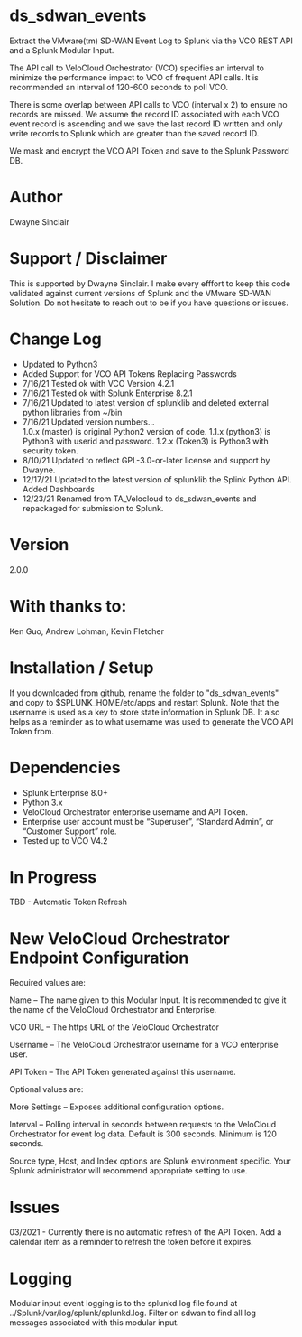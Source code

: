 # ds_sdwan_events

Extract the VMware(tm) SD-WAN Event Log to Splunk via the VCO REST API and a Splunk Modular Input. 

The API call to VeloCloud Orchestrator (VCO) specifies an interval to minimize the performance impact to VCO of frequent API calls. It is recommended an interval of 120-600 seconds to poll VCO.

There is some overlap between API calls to VCO (interval x 2) to ensure no records are missed. We assume the record ID associated with each VCO event record is ascending and we save the last record ID written and only write records to Splunk which are greater than the saved record ID.

We mask and encrypt the VCO API Token and save to the Splunk Password DB.

# Author
Dwayne Sinclair

# Support  / Disclaimer
This is supported by Dwayne Sinclair. I make every efffort to keep this code validated against current versions of Splunk and the VMware SD-WAN Solution. Do not hesitate to reach out to be if you have questions or issues.  

# Change Log
- Updated to Python3
- Added Support for VCO API Tokens Replacing Passwords
- 7/16/21   Tested ok with VCO Version 4.2.1
- 7/16/21   Tested ok with Splunk Enterprise 8.2.1
- 7/16/21   Updated to latest version of splunklib and deleted external python libraries from ~/bin
- 7/16/21   Updated version numbers...  
            1.0.x (master) is original Python2 version of code. 
            1.1.x (python3) is Python3 with userid and password.
            1.2.x (Token3) is Python3 with security token.
- 8/10/21   Updated to reflect GPL-3.0-or-later license and support by Dwayne.
- 12/17/21  Updated to the latest version of splunklib the Splink Python API.
            Added Dashboards     
- 12/23/21  Renamed from TA_Velocloud to ds_sdwan_events and repackaged for submission to Splunk. 

# Version
2.0.0

# With thanks to:
Ken Guo, Andrew Lohman, Kevin Fletcher

# Installation / Setup
If you downloaded from github, rename the folder to "ds_sdwan_events" and copy to $SPLUNK_HOME/etc/apps and restart Splunk.
Note that the username is used as a key to store state information in Splunk DB. It also helps as a reminder as to what username was used to generate the VCO API Token from. 

# Dependencies
-	Splunk Enterprise 8.0+
-	Python 3.x
-	VeloCloud Orchestrator enterprise username and API Token.
-	Enterprise user account must be “Superuser”, “Standard Admin”, or “Customer Support” role.
- Tested up to VCO V4.2

# In Progress
TBD - Automatic Token Refresh

# New VeloCloud Orchestrator Endpoint Configuration

Required values are:

Name – The name given to this Modular Input. It is recommended to give it the name of the VeloCloud Orchestrator and Enterprise.

VCO URL – The https URL of the VeloCloud Orchestrator

Username – The VeloCloud Orchestrator username for a VCO enterprise user.

API Token – The API Token generated against this username.

Optional values are:

More Settings – Exposes additional configuration options. 

Interval – Polling interval in seconds between requests to the VeloCloud Orchestrator for event log data. Default is 300 seconds. Minimum is 120 seconds.

Source type, Host, and Index options are Splunk environment specific. Your Splunk administrator will recommend appropriate setting to use. 

# Issues
03/2021 - Currently there is no automatic refresh of the API Token. Add a calendar item as a reminder to refresh the token before it expires.

# Logging
Modular input event logging is to the splunkd.log file found at ../Splunk/var/log/splunk/splunkd.log. Filter on sdwan to find all log messages associated with this modular input.
